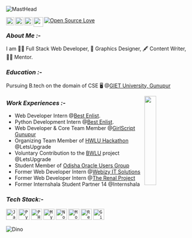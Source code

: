 ![MastHead](https://raw.githubusercontent.com/Rishi-121/Rishi-121/master/GitHub%20Header.png)

<a href="https://www.linkedin.com/in/hrushikesh-das-468101171/">
  <img align="left" alt="Hrushikesh's LinkedIn" width="22px" src="https://cdn.jsdelivr.net/npm/simple-icons@v3/icons/linkedin.svg" />
</a>
<a href="https://www.instagram.com/hrushikesh_das_official/">
  <img align="left" alt="Hrushikesh's Instagram" width="22px" src="https://cdn.jsdelivr.net/npm/simple-icons@v3/icons/instagram.svg" />
</a>
<a href="https://www.facebook.com/hrushikesh.das.566/">
  <img align="left" alt="Hrushikesh's Facebook" width="22px" src="https://cdn.jsdelivr.net/npm/simple-icons@v3/icons/facebook.svg" />
</a>
<a href="mailto:dashrushikesh1121@gmail.com">
  <img align="left" width="26px" src="https://cdn.jsdelivr.net/npm/simple-icons@v3/icons/gmail.svg" />
</a>
<a href="https://github.com/Rishi-121/">
 <img align="center" src="https://badges.frapsoft.com/os/v2/open-source.svg?v=103" alt="Open Source Love"/>
</a>

### _About Me :-_

 I am 👨‍💻 Full Stack Web Developer, 🎨 Graphics Designer, 🖋 Content Writer, 👨‍🏫 Mentor.

### _Education :-_

 Pursuing B.tech on the domain of CSE 🖥 @[GIET University, Gunupur](https://www.giet.edu/)

<a href="https://github.com/Rishi-121">
  <img align="right" height="25%" width="25%" src="https://media.giphy.com/media/du3J3cXyzhj75IOgvA/giphy.gif">
</a> 

### _Work Experiences :-_

* Web Developer Intern @[Best Enlist](http://bestenlist.co.in).
* Python Development Intern @[Best Enlist](http://bestenlist.co.in).
* Web Developer & Core Team Member @[GirlScript Gunupur](https://girlscript-gunupur.web.app/)
* Organizing Team Member of [HWLU Hackathon](https://letsupgrade.in/hack/) @LetsUpgrade
* Voluntary Contribution to the [BWLU](https://letsupgrade.in/BWLU/) project @LetsUpgrade
* Student Member of [Odisha Oracle Users Group](https://odishaoug.in/)
* Former Web Developer Intern @[Webizy IT Solutions](https://webizysolutions.com/)
* Former Web Developer Intern @[The Renal Project](https://www.therenalproject.com/)
* Former Internshala Student Partner 14 @Internshala

### _Tech Stack:-_

<code><img src="https://cdn.svgporn.com/logos/javascript.svg" height="30" alt="JavaScript"></code>
<code><img src="https://cdn.svgporn.com/logos/python.svg" height="30" alt="Python"></code>
<code><img src="https://cdn.svgporn.com/logos/php.svg" height="30" alt="PHP"></code>
<code><img src="https://cdn.svgporn.com/logos/mysql.svg" height="30" alt="MySQL"></code>
<code><img src="https://cdn.svgporn.com/logos/nodejs-icon.svg" height="30" alt="Nodejs"></code>
<code><img src="https://cdn.svgporn.com/logos/mongodb.svg" height="30" alt="MongoDB"></code>
<code><img src="https://cdn.svgporn.com/logos/react.svg" height="30" alt="Reactjs"></code>
<code><img src="https://cdn.svgporn.com/logos/git.svg" height="30" alt="Git"></code>
    
![Dino](https://raw.githubusercontent.com/Rishi-121/Rishi-121/master/dino.gif)
    
